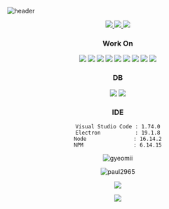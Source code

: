 
![header](https://capsule-render.vercel.app/api?type=waving&color=gradient&height=300&section=header&text=paul2965&fontSize=90)


<div align="center">
    <a href="https://www.instagram.com/apfalk12/" target="_blank">
        <img src="https://img.shields.io/badge/apfalk12_-e94057?style=for-the/badge&logo=Instagram&logoColor=FFFFFF"/>
    </a>
    <a href="https://github.com/paul2965" target="_blank">
        <img src="https://img.shields.io/badge/GitHub-181717?style=for-the/badge&logo=GitHub&logoColor=FFFFFF"/>
    </a>
    <a href="mailto:paul2965@gmail.com" target="_blank">
        <img src="https://img.shields.io/badge/Gmail-EA4335?style=for-the/badge&logo=Gmail&logoColor=FFFFFF"/>
    </a>
    </p>
</div>
<h3 align="center">Work On</h3>
<div align="center">
    <img src="https://img.shields.io/badge/Java-007396?style=for-the/badge&logo=Java&logoColor=white"/>
    <img src="https://img.shields.io/badge/CSS3-1572B6?style=for-the/badge&logo=CSS3&logoColor=white"/>
    <img src="https://img.shields.io/badge/HTML5-E34F26?style=for-the/badge&logo=HTML5&logoColor=white"/>
    <img src="https://img.shields.io/badge/JavaScript-F7DF1E?style=for-the/badge&logo=JavaScript&logoColor=white"/>
    <img src="https://img.shields.io/badge/jQuery-0769AD?style=for-the/badge&logo=jQuery&logoColor=white"/>
    <img src="https://img.shields.io/badge/Python-3776AB?style=for-the/badge&logo=Python&logoColor=white"/>
    <img src="https://img.shields.io/badge/C++-00599C?style=for-the/badge&logo=C%2B%2B&logoColor=white"/>
    <img src="https://img.shields.io/badge/C%23-00599C?style=for-the/badge&logo=Csharp&logoColor=white"/>
    <img src="https://img.shields.io/badge/C-00599C?style=for-the/badge&logo=C%2B%2B&logoColor=white"/>
</div>
<h3 align="center">DB</h3>
<div align="center">
    <img src="https://img.shields.io/badge/Oracle-F80000?style=for-the-badge&logo=Oracle&logoColor=white"/>
    <img src="https://img.shields.io/badge/MySql-F80000?style=for-the-badge&logo=Mysql&logoColor=white"/>
</div>
<h3 align="center">IDE</h3>
<div align="center">
  
    Visual Studio Code : 1.74.0
    Electron           : 19.1.8
    Node               : 16.14.2
    NPM                : 6.14.15
    
</div>
<div align="center">
    <p>
        <img align="center"
             src="https://github-readme-stats.vercel.app/api?username=paul2965&show_icons=true&locale=en&bg_color=8A2387,E94057,F27121&text_color=FFFFFF&title_color=FFFFFF"
             alt="gyeomii"/>
    </p>
    <p>
        <img align="center"
             src="https://github-readme-stats.vercel.app/api/top-langs?username=paul2965&show_icons=true&locale=en&layout=compact"
             alt="paul2965"/>
    </p>
    <p>
        <img src="http://mazassumnida.wtf/api/v2/generate_badge?boj=paul2965">
    </p>
    <p>
        <a href="https://hits.seeyoufarm.com"><img src="https://hits.seeyoufarm.com/api/count/incr/badge.svg?url=https%3A%2F%2Fgithub.com%2Fpaul2965%2Fhit-counter&count_bg=%23D3D3D3&title_bg=%232F2D2D&icon=github.svg&icon_color=%23FFFFFF&title=hits&edge_flat=false"/></a>
        </a>
    </p>
<p></p>
</div>
